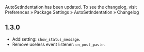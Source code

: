 AutoSetIndentation has been updated. To see the changelog, visit
Preferences » Package Settings » AutoSetIndentation » Changelog


## 1.3.0

- Add setting: `show_status_message`.
- Remove useless event listener: `on_post_paste`.
